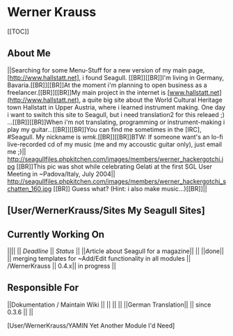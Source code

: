<!-- Name: User/WernerKrauss -->
<!-- Version: 2 -->
<!-- Last-Modified: 2005/11/15 13:49:03 -->
<!-- Author: werner -->
# Werner Krauss
[[TOC]]
## About Me

||Searching for some Menu-Stuff for a new version of my main page, [http://www.hallstatt.net], i found Seagull. [[BR]][[BR]]I'm living in Germany, Bavaria.[[BR]][[BR]]At the moment i'm planning to open business as a freelancer.[[BR]][[BR]]My main project in the internet is [www.hallstatt.net](http://www.hallstatt.net), a quite big site about the World Cultural Heritage town Hallstatt in Upper Austria, where i learned instrument making. One day i want to switch this site to Seagull, but i need translation2 for this releaed ;) ...[[BR]][[BR]]When i'm not translating, programming or instrument-making i play my guitar...[[BR]][[BR]]You can find me sometimes in the [IRC], #Seagull. My nickname is *wmk*.[[BR]][[BR]]BTW: If someone want's an lo-fi live-recorded cd of my music (me and my  accoustic guitar only), just email me ;)|| http://seagullfiles.phpkitchen.com/images/members/werner_hackergotchi.jpg [[BR]]This pic was shot while celebrating Gelati  at the first SGL User Meeting in ~Padova/Italy, July 2004|| http://seagullfiles.phpkitchen.com/images/members/werner_hackergotchi_schatten_160.jpg [[BR]] Guess what? (Hint: i also make music...)[[BR]]||


## [User/WernerKrauss/Sites My Seagull Sites]

## Currently Working On
|||| || *Deadline* || *Status* ||
||Article about Seagull for a magazine|| || ||done||
|| merging templates for ~Add/Edit functionality in all modules || /WernerKrauss || 0.4.x|| in progress ||

## Responsible For
||Dokumentation / Maintain Wiki || || || ||
||German Translation|| || since 0.3.6 || ||


[User/WernerKrauss/YAMIN Yet Another Module I'd Need]

